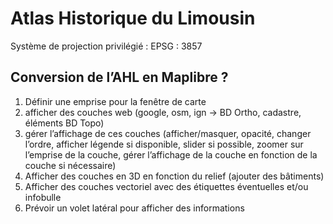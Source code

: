 # Atlas Historique du Limousin

Système de projection privilégié : EPSG : 3857

## Conversion de l’AHL en Maplibre ?

1. Définir une emprise pour la fenêtre de carte
2. afficher des couches web (google, osm, ign -> BD Ortho, cadastre, éléments BD Topo)
3. gérer l’affichage de ces couches (afficher/masquer, opacité, changer l’ordre, afficher légende si disponible, slider si possible, zoomer sur l’emprise de la couche, gérer l’affichage de la couche en fonction de la couche si nécessaire)
5. Afficher des couches en 3D en fonction du relief (ajouter des bâtiments)
6. Afficher des couches vectoriel avec des étiquettes éventuelles et/ou infobulle
7. Prévoir un volet latéral pour afficher des informations

